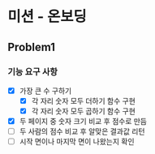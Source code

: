 # 미션 - 온보딩
## Problem1
### 기능 요구 사항
- [x] 가장 큰 수 구하기
  - [x] 각 자리 숫자 모두 더하기 함수 구현
  - [x] 각 자리 숫자 모두 곱하기 함수 구현
- [x] 두 페이지 중 숫자 크기 비교 후 점수로 만듬
- [ ] 두 사람의 점수 비교 후 알맞은 결과값 리턴
- [ ] 시작 면이나 마지막 면이 나왔는지 확인
